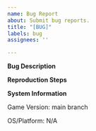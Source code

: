 ```yaml
---
name: Bug Report
about: Submit bug reports.
title: "[BUG]"
labels: bug
assignees: ''

---
```


**Bug Description**
<!-- Add a description of the bug here. -->

**Reproduction Steps**
<!-- Add clear, concise steps to reproduce the bug, preferably in the format of a numbered list. -->

**System Information**
<!-- Add the game's version here. -->
Game Version: main branch
<!-- Leave as "N/A" if bug happens on all platforms. -->
OS/Platform: N/A
